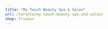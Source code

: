 ```yaml
---
title: "My Touch Beauty Spa & Salon"
url: /toronto/my-touch-beauty-spa-und-salon/
shop: Friseur
---
```

